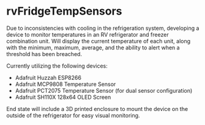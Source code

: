 # rvFridgeTempSensors

Due to inconsistencies with cooling in the refrigeration system, developing a device to monitor temperatures in an RV refrigerator and freezer combination unit.  Will display the current temperature of each unit, along with the minimum, maximum, average, and the ability to alert when a threshold has been breached.

Currently utilizing the following devices:
- Adafruit Huzzah ESP8266
- Adafruit MCP9808 Temperature Sensor
- Adafruit PCT2075 Temperature Sensor (for dual sensor configuration)
- Adafruit SH110X 128x64 OLED Screen

End state will include a 3D printed enclosure to mount the device on the outside of the refrigerator for easy visual monitoring.
